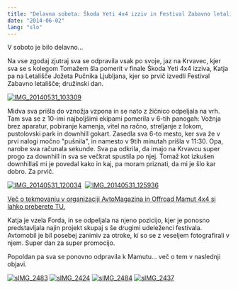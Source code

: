 ```yaml
---
title: "Delavna sobota: Škoda Yeti 4x4 izziv in Festival Zabavno letališče"
date: "2014-06-02"
lang: "slo"
---
```


V soboto je bilo delavno...

Na vse zgodaj zjutraj sva se odpravila vsak po svoje, jaz na Krvavec, kjer sva se s kolegom Tomažem šla pomerit v finale Škoda Yeti 4x4 izziva, Katja pa na Letališče Jožeta Pučnika Ljubljana, kjer so prvič izvedli Festival Zabavno letališče; družinski dan.

[![IMG_20140531_103309](images/IMG_20140531_103309-300x225.jpg)](http://gremovmongolijo.com/wp-content/uploads/2014/06/IMG_20140531_103309.jpg)

Midva sva prišla do vznožja vzpona in se nato z žičnico odpeljala na vrh. Tam sva se z 10-imi najboljšimi ekipami pomerila v 6-tih panogah: Vožnja brez aparatur, pobiranje kamenja, vitel na račno, streljanje z lokom, pustolovski park in downhill gokart. Zasedla sva 6-to mesto, ker sva že v prvi nalogi močno "pušnila", in namesto v 9tih minutah prišla v 11:30. Opa, narobe sva računala sekunde. Sva pa odkrila, da imajo na Krvavcu super progo za downhill in sva se večkrat spustila po njej. Tomaž kot izkušen downhillaš mi je povedal kako in kaj, pa moram priznati, da mi je šlo kar dobro. Za prvič.

[![IMG_20140531_120034](images/IMG_20140531_120034-300x225.jpg)](http://gremovmongolijo.com/wp-content/uploads/2014/06/IMG_20140531_120034.jpg)  [![IMG_20140531_125936](images/IMG_20140531_125936-300x225.jpg)](http://gremovmongolijo.com/wp-content/uploads/2014/06/IMG_20140531_125936.jpg)

[Več o tekmovanju v organizaciji AvtoMagazina in Offroad Mamut 4x4 si lahko preberete TU.](http://www.avto-magazin.si/novice/skoda-yeti-4x4-izziv-kamni-in-zmagovalci/ "Skoda Yeti 4x4 izziv finale")

Katja je vzela Forda, in se odpeljala na njeno pozicijo, kjer je ponosno predstavljala najin projekt skupaj s še drugimi udeleženci festivala. Avtomobil je bil posebej zanimiv za otroke, ki so se z veseljem fotografirali v njem. Super dan za super promocijo.

Popoldan pa sva se ponovno odpravila k Mamutu... več o tem v naslednji objavi.

[![sIMG_2483](images/sIMG_2483-300x200.jpg)](http://gremovmongolijo.com/wp-content/uploads/2014/06/sIMG_2483.jpg) [![sIMG_2424](images/sIMG_2424-300x200.jpg)](http://gremovmongolijo.com/wp-content/uploads/2014/06/sIMG_2424.jpg) [![sIMG_2484](images/sIMG_2484-300x200.jpg)](http://gremovmongolijo.com/wp-content/uploads/2014/06/sIMG_2484.jpg) [![sIMG_2437](images/sIMG_2437-300x200.jpg)](http://gremovmongolijo.com/wp-content/uploads/2014/06/sIMG_2437.jpg)
